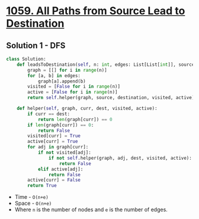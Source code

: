 # [1059. All Paths from Source Lead to Destination](https://leetcode.com/problems/all-paths-from-source-lead-to-destination/)

## Solution 1 - DFS

```py
class Solution:
    def leadsToDestination(self, n: int, edges: List[List[int]], source: int, destination: int) -> bool:
        graph = [[] for i in range(n)]
        for [a, b] in edges:
            graph[a].append(b)
        visited = [False for i in range(n)]
        active = [False for i in range(n)]
        return self.helper(graph, source, destination, visited, active)

    def helper(self, graph, curr, dest, visited, active):
        if curr == dest:
            return len(graph[curr]) == 0
        if len(graph[curr]) == 0:
            return False
        visited[curr] = True
        active[curr] = True
        for adj in graph[curr]:
            if not visited[adj]:
                if not self.helper(graph, adj, dest, visited, active):
                    return False
            elif active[adj]:
                return False
        active[curr] = False
        return True
```

- Time - `O(n+e)`
- Space - `O(n+e)`
- Where `n` is the number of nodes and `e` is the number of edges.